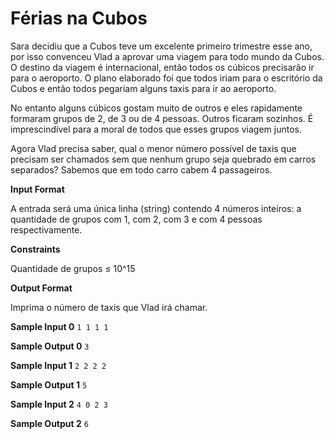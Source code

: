 # Férias na Cubos

Sara decidiu que a Cubos teve um excelente primeiro trimestre esse ano, por isso convenceu Vlad a aprovar uma viagem para todo mundo da Cubos. O destino da viagem é internacional, então todos os cúbicos precisarão ir para o aeroporto. O plano elaborado foi que todos iriam para o escritório da Cubos e então todos pegariam alguns taxis para ir ao aeroporto.

No entanto alguns cúbicos gostam muito de outros e eles rapidamente formaram grupos de 2, de 3 ou de 4 pessoas. Outros ficaram sozinhos. É imprescindível para a moral de todos que esses grupos viagem juntos.

Agora Vlad precisa saber, qual o menor número possível de taxis que precisam ser chamados sem que nenhum grupo seja quebrado em carros separados? Sabemos que em todo carro cabem 4 passageiros.

**Input Format**

A entrada será uma única linha (string) contendo 4 números inteiros: a quantidade de grupos com 1, com 2, com 3 e com 4 pessoas respectivamente.

**Constraints**

Quantidade de grupos ≤ 10^15

**Output Format**

Imprima o número de taxis que Vlad irá chamar.

**Sample Input 0**
`1 1 1 1`

**Sample Output 0**
`3`

**Sample Input 1**
`2 2 2 2`

**Sample Output 1**
`5`

**Sample Input 2**
`4 0 2 3`

**Sample Output 2**
`6`